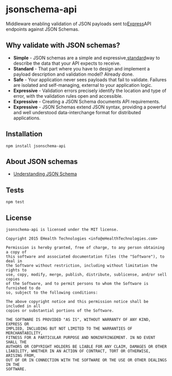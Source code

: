 # jsonschema-api
Middleware enabling validation of JSON payloads sent to[Express]( https://github.com/visionmedia/express )API endpoints against JSON Schemas.

## Why validate with JSON schemas?

- **Simple** - JSON schemas are a simple and expressive,[standard](http://json-schema.org/)way to describe the data that your API expects to receive.
- **Standard** - That part where you have to design and implement a payload description and validation model? Already done.
- **Safe** - Your application never sees payloads that fail to validate. Failures are isolated and self-managing, external to your application logic.
- **Expressive** - Validation errors precisely identify the location and type of error, with the validation rules open and accessible.
- **Expressive** - Creating a JSON Schema documents API requirements.
- **Expressive** - JSON Schemas extend JSON syntax, providing a powerful and well understood data-interchange format for distributed applications.

## Installation

```
npm install jsonschema-api
```

## About JSON schemas

- [Understanding JSON Schema](http://spacetelescope.github.io/understanding-json-schema/)

## Tests

    npm test

## License

    jsonschema-api is licensed under the MIT license.

    Copyright 2015 EHealth Technologies <info@eHealthTechnologies.com>

    Permission is hereby granted, free of charge, to any person obtaining a copy of
    this software and associated documentation files (the "Software"), to deal in
    the Software without restriction, including without limitation the rights to
    use, copy, modify, merge, publish, distribute, sublicense, and/or sell copies
    of the Software, and to permit persons to whom the Software is furnished to do
    so, subject to the following conditions:

    The above copyright notice and this permission notice shall be included in all
    copies or substantial portions of the Software.

    THE SOFTWARE IS PROVIDED "AS IS", WITHOUT WARRANTY OF ANY KIND, EXPRESS OR
    IMPLIED, INCLUDING BUT NOT LIMITED TO THE WARRANTIES OF MERCHANTABILITY,
    FITNESS FOR A PARTICULAR PURPOSE AND NONINFRINGEMENT. IN NO EVENT SHALL THE
    AUTHORS OR COPYRIGHT HOLDERS BE LIABLE FOR ANY CLAIM, DAMAGES OR OTHER
    LIABILITY, WHETHER IN AN ACTION OF CONTRACT, TORT OR OTHERWISE, ARISING FROM,
    OUT OF OR IN CONNECTION WITH THE SOFTWARE OR THE USE OR OTHER DEALINGS IN THE
    SOFTWARE.
